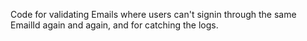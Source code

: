 Code for validating Emails where users can't signin through the same EmailId again and again, and for catching the logs.

